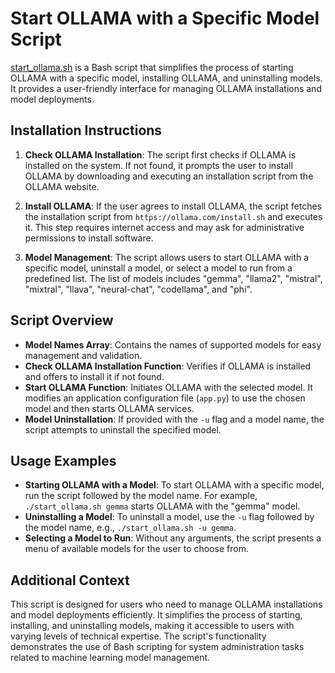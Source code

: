 # Start OLLAMA with a Specific Model Script

[start_ollama.sh](../start_ollama.sh) is a Bash script that simplifies the process of starting OLLAMA with a specific model, installing OLLAMA, and uninstalling models. It provides a user-friendly interface for managing OLLAMA installations and model deployments.

## Installation Instructions

1. **Check OLLAMA Installation**: The script first checks if OLLAMA is installed on the system. If not found, it prompts the user to install OLLAMA by downloading and executing an installation script from the OLLAMA website.

2. **Install OLLAMA**: If the user agrees to install OLLAMA, the script fetches the installation script from `https://ollama.com/install.sh` and executes it. This step requires internet access and may ask for administrative permissions to install software.

3. **Model Management**: The script allows users to start OLLAMA with a specific model, uninstall a model, or select a model to run from a predefined list. The list of models includes "gemma", "llama2", "mistral", "mixtral", "llava", "neural-chat", "codellama", and "phi".

## Script Overview

- **Model Names Array**: Contains the names of supported models for easy management and validation.
- **Check OLLAMA Installation Function**: Verifies if OLLAMA is installed and offers to install it if not found.
- **Start OLLAMA Function**: Initiates OLLAMA with the selected model. It modifies an application configuration file (`app.py`) to use the chosen model and then starts OLLAMA services.
- **Model Uninstallation**: If provided with the `-u` flag and a model name, the script attempts to uninstall the specified model.

## Usage Examples

- **Starting OLLAMA with a Model**: To start OLLAMA with a specific model, run the script followed by the model name. For example, `./start_ollama.sh gemma` starts OLLAMA with the "gemma" model.
- **Uninstalling a Model**: To uninstall a model, use the `-u` flag followed by the model name, e.g., `./start_ollama.sh -u gemma`.
- **Selecting a Model to Run**: Without any arguments, the script presents a menu of available models for the user to choose from.

## Additional Context

This script is designed for users who need to manage OLLAMA installations and model deployments efficiently. It simplifies the process of starting, installing, and uninstalling models, making it accessible to users with varying levels of technical expertise. The script's functionality demonstrates the use of Bash scripting for system administration tasks related to machine learning model management.

